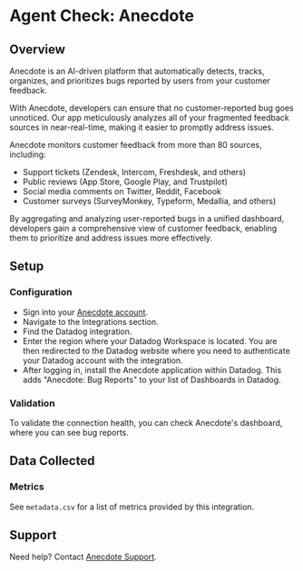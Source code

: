 # Agent Check: Anecdote

## Overview

Anecdote is an AI-driven platform that automatically detects, tracks, organizes, and prioritizes bugs reported by users from your customer feedback.  

With Anecdote, developers can ensure that no customer-reported bug goes unnoticed. Our app meticulously analyzes all of your fragmented feedback sources in near-real-time, making it easier to promptly address issues.

Anecdote monitors customer feedback from more than 80 sources, including:

- Support tickets (Zendesk, Intercom, Freshdesk, and others)
- Public reviews (App Store, Google Play, and Trustpilot)
- Social media comments on Twitter, Reddit, Facebook
- Customer surveys (SurveyMonkey, Typeform, Medallia, and others)

By aggregating and analyzing user-reported bugs in a unified dashboard, developers gain a comprehensive view of customer feedback, enabling them to prioritize and address issues more effectively.

## Setup

### Configuration

- Sign into your [Anecdote account][1].
- Navigate to the Integrations section.
- Find the Datadog integration.
- Enter the region where your Datadog Workspace is located. You are then redirected to the Datadog website where you need to authenticate your Datadog account with the integration.
- After logging in, install the Anecdote application within Datadog. This adds "Anecdote: Bug Reports" to your list of Dashboards in Datadog.

### Validation

To validate the connection health, you can check Anecdote's dashboard, where you can see bug reports.

## Data Collected

### Metrics
See `metadata.csv` for a list of metrics provided by this integration.

## Support

Need help? Contact [Anecdote Support][2].

[1]: app.anecdoteai.com
[2]: mailto:hello@anec.app

